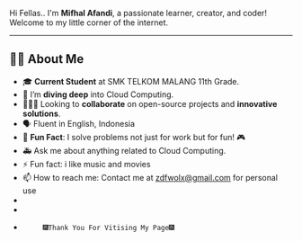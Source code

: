 Hi Fellas..
I'm **Mifhal Afandi**, a passionate learner, creator, and coder! Welcome to my little corner of the internet.

---

## 👨‍💻 About Me

- 🎓 **Current Student** at SMK TELKOM MALANG 11th Grade.
- 🔭 I’m **diving deep** into Cloud Computing.
- 🧑‍🤝‍🧑 Looking to **collaborate** on open-source projects and **innovative solutions**.
- 🗣️ Fluent in English, Indonesia 
- 🏅  **Fun Fact**: I solve problems not just for work but for fun! 🎮
- 🚑 Ask me about anything related to Cloud Computing.
- ⚡ Fun fact: i like music and movies
- 📫 How to reach me: Contact me at zdfwolx@gmail.com for personal use
-
-
-          🎆Thank You For Vitising My Page🎆
